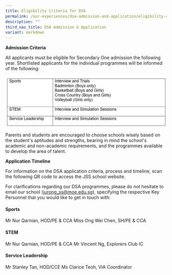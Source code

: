 ```yaml
---
title: Eligibility Criteria for DSA
permalink: /our-experiences/dsa-admission-and-application/eligibility-criteria-dsa/
description: ""
third_nav_title: DSA Admission & Application
variant: markdown
---
```

**Admission Criteria**

All applicants must be eligible for Secondary One admission the following year. Shortlisted applicants for the individual programmes will be informed of the following: 

![](/images/Selection_pic.png)




Parents and students are encouraged to choose schools wisely based on the student's aptitudes and strengths, bearing in mind the school's academic and non-academic requirements, and the programmes available to develop the area of talent.

**Application Timeline**

For information on the DSA application criteria, process and timeline, scan the following QR code to access the JSS school website.

For clarifications regarding our DSA programmes, please do not hesitate to email our school (jurong_ss@moe.edu.sg), specifying the respective Key Personnel that you would like to get in touch with: 

#### Sports

Mr Nur Qarnian, HOD/PE & CCA
Miss Ong Wei Chen, SH/PE & CCA

#### STEM	

Mr Nur Qarnian, HOD/PE & CCA
Mr Vincent Ng, Explorers Club IC

#### Service Leadership 	

Mr Stanley Tan, HOD/CCE
Ms Clarice Teoh, VIA Coordinator


